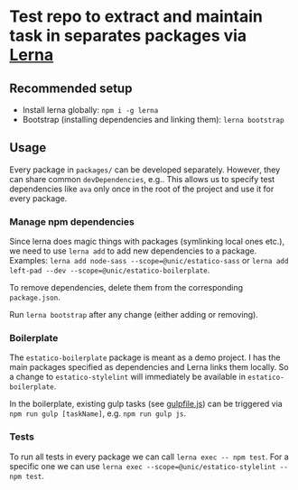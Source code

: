 # Test repo to extract and maintain task in separates packages via [Lerna](https://github.com/lerna/lerna)

## Recommended setup

- Install lerna globally: `npm i -g lerna`
- Bootstrap (installing dependencies and linking them): `lerna bootstrap` 

## Usage

Every package in `packages/` can be developed separately. However, they can share common `devDependencies`, e.g.. This allows us to specify test dependencies like `ava` only once in the root of the project and use it for every package.

### Manage npm dependencies

Since lerna does magic things with packages (symlinking local ones etc.), we need to use `lerna add` to add new dependencies to a package. Examples: `lerna add node-sass --scope=@unic/estatico-sass` or `lerna add left-pad --dev --scope=@unic/estatico-boilerplate`.

To remove dependencies, delete them from the corresponding `package.json`.

Run `lerna bootstrap` after any change (either adding or removing).

### Boilerplate

The `estatico-boilerplate` package is meant as a demo project. I has the main packages specified as dependencies and Lerna links them locally. So a change to `estatico-stylelint` will immediately be available in `estatico-boilerplate`.

In the boilerplate, existing gulp tasks (see [gulpfile.js](packages/estatico-boilerplate/gulpfile.js)) can be triggered via `npm run gulp [taskName]`, e.g. `npm run gulp js`.

### Tests

To run all tests in every package we can call `lerna exec -- npm test`. For a specific one we can use `lerna exec --scope=@unic/estatico-stylelint -- npm test`.
